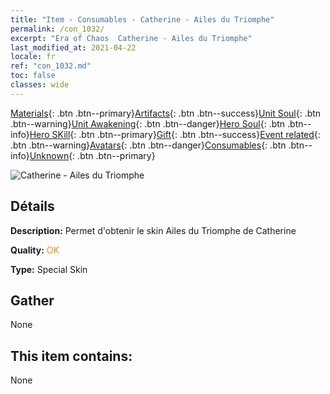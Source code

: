 ```yaml
---
title: "Item - Consumables - Catherine - Ailes du Triomphe"
permalink: /con_1032/
excerpt: "Era of Chaos  Catherine - Ailes du Triomphe"
last_modified_at: 2021-04-22
locale: fr
ref: "con_1032.md"
toc: false
classes: wide
---
```

 [Materials](/ItemsFR/){: .btn .btn--primary}[Artifacts](/ItemsFR/Artifacts/){: .btn .btn--success}[Unit Soul](/ItemsFR/UnitSoul/){: .btn .btn--warning}[Unit Awakening](/ItemsFR/UnitAwakening/){: .btn .btn--danger}[Hero Soul](/ItemsFR/HeroSoul/){: .btn .btn--info}[Hero SKill](/ItemsFR/HeroSkill/){: .btn .btn--primary}[Gift](/ItemsFR/Gift/){: .btn .btn--success}[Event related](/ItemsFR/Events/){: .btn .btn--warning}[Avatars](/ItemsFR/Avatars/){: .btn .btn--danger}[Consumables](/ItemsFR/Consumables/){: .btn .btn--info}[Unknown](/ItemsFR/Unknown/){: .btn .btn--primary}

 ![Catherine - Ailes du Triomphe](/images/h/h_Catherine10.jpg)

## Détails
 **Description:** Permet d'obtenir le skin Ailes du Triomphe de Catherine

 **Quality:** <span style="color: #FF8C00">OK</span>

 **Type:** Special Skin

## Gather

  None

## This item contains:

  None

